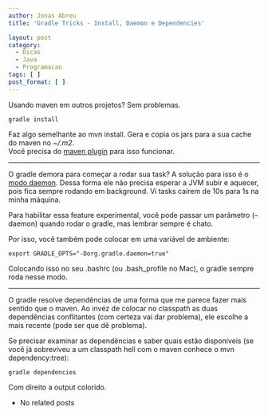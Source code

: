 ```yaml
---
author: Jonas Abreu
title: 'Gradle Tricks - Install, Daemon e Dependencies'

layout: post
category:
  - Dicas
  - Java
  - Programacao
tags: [ ]
post_format: [ ]
---
```

Usando maven em outros projetos? Sem problemas.

    
    gradle install
    

Faz algo semelhante ao mvn install. Gera e copia os jars para a sua cache do maven no *~/.m2*.  
Você precisa do [maven plugin][1] para isso funcionar.

* * *

O gradle demora para começar a rodar sua task? A solução para isso é o [modo daemon][2]. Dessa forma ele não precisa esperar a JVM subir e aquecer, pois fica sempre rodando em background. Vi tasks caírem de 10s para 1s na minha máquina.

Para habilitar essa feature experimental, você pode passar um parâmetro (–daemon) quando rodar o gradle, mas lembrar sempre é chato.

Por isso, você também pode colocar em uma variável de ambiente:

    
    export GRADLE_OPTS="-Dorg.gradle.daemon=true"
    

Colocando isso no seu .bashrc (ou .bash_profile no Mac), o gradle sempre roda nesse modo.

* * *

O gradle resolve dependências de uma forma que me parece fazer mais sentido que o maven. Ao invéz de colocar no classpath as duas dependências conflitantes (com certeza vai dar problema), ele escolhe a mais recente (pode ser que dê problema).

Se precisar examinar as dependências e saber quais estão disponíveis (se você já sobreviveu a um classpath hell com o maven conhece o mvn dependency:tree):

    
    gradle dependencies
    

Com direito a output colorido. 

*   No related posts












 [1]: http://www.gradle.org/maven_plugin.html
 [2]: http://www.practicalgradle.org/blog/2010/11/gradle-daemon/






